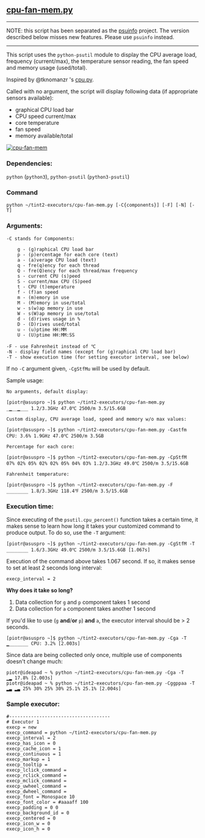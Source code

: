 ## [cpu-fan-mem.py](https://github.com/nwg-piotr/tint2-executors/blob/master/cpu-fan-mem.py)

___
NOTE: this script has been separated as the [psuinfo](https://github.com/nwg-piotr/psuinfo) project. The version described below misses new features. Please use `psuinfo` instead.
___

This script uses the `python-psutil` module to display the CPU average load, frequency (current/max),
the temperature sensor reading, the fan speed and memory usage (used/total).

Inspired by @tknomanzr 's [cpu.py](https://github.com/tknomanzr/scripts/blob/master/tint2/executors/cpu.py).

Called with no argument, the script will display following data (if appropriate sensors available):

- graphical CPU load bar
- CPU speed current/max
- core temperature
- fan speed
- memory available/total

[![cpu-fan-mem](http://nwg.pl/wiki-tint2-executors/cpu-fan-mem.png)](http://nwg.pl/wiki-tint2-executors/cpu-fan-mem.png)

### Dependencies:

`python` (`python3`), `python-psutil` (`python3-psutil`)

### Command
```
python ~/tint2-executors/cpu-fan-mem.py [-C{components}] [-F] [-N] [-T]
```

### Arguments:

```
-C stands for Components:

    g - (g)raphical CPU load bar
    p - (p)ercentage for each core (text)
    a - (a)verage CPU load (text)
    q - fre(q)ency for each thread
    Q - fre(Q)ency for each thread/max frequency
    s - current CPU (s)peed
    S - current/max CPU (S)peed
    t - CPU (t)emperature
    f - (f)an speed
    m - (m)emory in use
    M - (M)emory in use/total
    w - s(w)ap memory in use
    W - s(W)ap memory in use/total
    d - (d)rives usage in %
    D - (D)rives used/total
    u - (u)ptime HH:MM
    U - (U)ptime HH:MM:SS

-F - use Fahrenheit instead of ℃
-N - display field names (except for (g)raphical CPU load bar)
-T - show execution time (for setting executor interval, see below)
```

If no `-C` argument given, `-CgStfMu` will be used by default.

Sample usage:

```
No arguments, default display:

[piotr@asuspro ~]$ python ~/tint2-executors/cpu-fan-mem.py
_▁__▁___ 1.2/3.3GHz 47.0℃ 2500/m 3.5/15.6GB

Custom display, CPU average load, speed and memory w/o max values:

[piotr@asuspro ~]$ python ~/tint2-executors/cpu-fan-mem.py -Castfm
CPU: 3.6% 1.9GHz 47.0℃ 2500/m 3.5GB

Percentage for each core:

[piotr@asuspro ~]$ python ~/tint2-executors/cpu-fan-mem.py -CpStfM
07% 02% 05% 02% 02% 05% 04% 03% 1.2/3.3GHz 49.0℃ 2500/m 3.5/15.6GB

Fahrenheit temperature:

[piotr@asuspro ~]$ python ~/tint2-executors/cpu-fan-mem.py -F
________ 1.8/3.3GHz 118.4℉ 2500/m 3.5/15.6GB
```

### Execution time:

Since executing of the `psutil.cpu_percent()` function takes a certain time, it makes sense to learn how long it takes your customized command to produce output. To do so, use the `-T` argument:

```
[piotr@asuspro ~]$ python ~/tint2-executors/cpu-fan-mem.py -CgStfM -T
________ 1.6/3.3GHz 49.0℃ 2500/m 3.5/15.6GB [1.067s]
```

Execution of the command above takes 1.067 second. If so, it makes sense to set at least 2 seconds long interval:
```
execp_interval = 2
```

**Why does it take so long?**

1. Data collection for `g` and `p` component takes 1 second
2. Data collection for `a` component takes another 1 second

If you'd like to use (`g` **and**/**or** `p`) **and** `a`, the executor interval should be > 2 seconds.
```
[piotr@asuspro ~]$ python ~/tint2-executors/cpu-fan-mem.py -Cga -T
▁_______ CPU: 3.2% [2.003s]
``` 
Since data are being collected only once, multiple use of components doesn't change much:
```
piotr@ideapad ~ % python ~/tint2-executors/cpu-fan-mem.py -Cga -T   
▁▂ 17.8% [2.003s]
piotr@ideapad ~ % python ~/tint2-executors/cpu-fan-mem.py -Cggppaa -T
▂▃ ▂▃ 25% 30% 25% 30% 25.1% 25.1% [2.004s]
```

### Sample executor:

```
#-------------------------------------
# Executor 1
execp = new
execp_command = python ~/tint2-executors/cpu-fan-mem.py
execp_interval = 2
execp_has_icon = 0
execp_cache_icon = 1
execp_continuous = 1
execp_markup = 1
execp_tooltip = 
execp_lclick_command = 
execp_rclick_command = 
execp_mclick_command = 
execp_uwheel_command = 
execp_dwheel_command = 
execp_font = Monospace 10
execp_font_color = #aaaaff 100
execp_padding = 0 0
execp_background_id = 0
execp_centered = 0
execp_icon_w = 0
execp_icon_h = 0
```